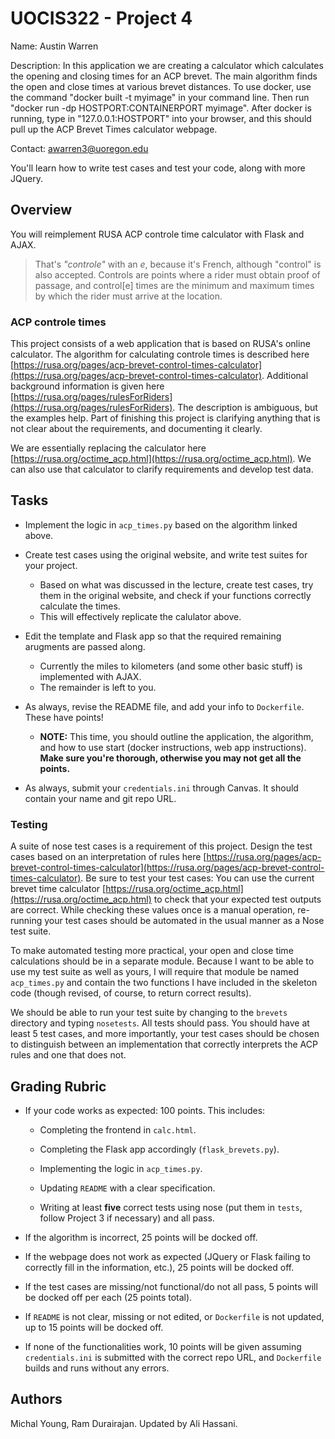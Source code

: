 # UOCIS322 - Project 4 #
Name: Austin Warren

Description: In this application we are creating a calculator which calculates the opening and closing times for an ACP brevet. The main algorithm finds the open and close times at various brevet distances. To use docker, use the command "docker built -t myimage" in your command line. Then run "docker run -dp HOSTPORT:CONTAINERPORT myimage". After docker is running, type in "127.0.0.1:HOSTPORT" into your browser, and this should pull up the ACP Brevet Times calculator webpage. 

Contact: awarren3@uoregon.edu

You'll learn how to write test cases and test your code, along with more JQuery.

## Overview

You will reimplement RUSA ACP controle time calculator with Flask and AJAX.
> That's *"controle"* with an *e*, because it's French, although "control" is also accepted. Controls are points where a rider must obtain proof of passage, and control[e] times are the minimum and maximum times by which the rider must arrive at the location.

### ACP controle times

This project consists of a web application that is based on RUSA's online calculator. The algorithm for calculating controle times is described here [https://rusa.org/pages/acp-brevet-control-times-calculator](https://rusa.org/pages/acp-brevet-control-times-calculator). Additional background information is given here [https://rusa.org/pages/rulesForRiders](https://rusa.org/pages/rulesForRiders). The description is ambiguous, but the examples help. Part of finishing this project is clarifying anything that is not clear about the requirements, and documenting it clearly. 

We are essentially replacing the calculator here [https://rusa.org/octime_acp.html](https://rusa.org/octime_acp.html). We can also use that calculator to clarify requirements and develop test data. 

## Tasks

* Implement the logic in `acp_times.py` based on the algorithm linked above.

* Create test cases using the original website, and write test suites for your project.
	* Based on what was discussed in the lecture, create test cases, try them in the original website, and check if your functions correctly calculate the times.
	* This will effectively replicate the calulator above.

* Edit the template and Flask app so that the required remaining arugments are passed along.
	* Currently the miles to kilometers (and some other basic stuff) is implemented with AJAX. 
	* The remainder is left to you.

* As always, revise the README file, and add your info to `Dockerfile`. These have points!
	* **NOTE:** This time, you should outline the application, the algorithm, and how to use start (docker instructions, web app instructions). **Make sure you're thorough, otherwise you may not get all the points.**

* As always, submit your `credentials.ini` through Canvas. It should contain your name and git repo URL.

### Testing

A suite of nose test cases is a requirement of this project. Design the test cases based on an interpretation of rules here [https://rusa.org/pages/acp-brevet-control-times-calculator](https://rusa.org/pages/acp-brevet-control-times-calculator). Be sure to test your test cases: You can use the current brevet time calculator [https://rusa.org/octime_acp.html](https://rusa.org/octime_acp.html) to check that your expected test outputs are correct. While checking these values once is a manual operation, re-running your test cases should be automated in the usual manner as a Nose test suite.

To make automated testing more practical, your open and close time calculations should be in a separate module. Because I want to be able to use my test suite as well as yours, I will require that module be named `acp_times.py` and contain the two functions I have included in the skeleton code (though revised, of course, to return correct results).

We should be able to run your test suite by changing to the `brevets` directory and typing `nosetests`. All tests should pass. You should have at least 5 test cases, and more importantly, your test cases should be chosen to distinguish between an implementation that correctly interprets the ACP rules and one that does not.

## Grading Rubric

* If your code works as expected: 100 points. This includes:

	* Completing the frontend in `calc.html`.
	
	* Completing the Flask app accordingly (`flask_brevets.py`).
	
	* Implementing the logic in `acp_times.py`.
	
	* Updating `README` with a clear specification.
	
	* Writing at least **five** correct tests using nose (put them in `tests`, follow Project 3 if necessary) and all pass.

* If the algorithm is incorrect, 25 points will be docked off.

* If the webpage does not work as expected (JQuery or Flask failing to correctly fill in the information, etc.), 25 points will be docked off.

* If the test cases are missing/not functional/do not all pass, 5 points will be docked off per each (25 points total).

* If `README` is not clear, missing or not edited, or `Dockerfile` is not updated, up to 15 points will be docked off.

* If none of the functionalities work, 10 points will be given assuming `credentials.ini` is submitted with the correct repo URL, and `Dockerfile` builds and runs without any errors. 

## Authors

Michal Young, Ram Durairajan. Updated by Ali Hassani.
